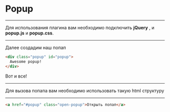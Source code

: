 # Popup
***
Для использования плагина вам необходимо подключить **jQuery** , и **popup.js** и **popup.css**.
***
Далее создадим наш попап
```html
<div class="popup" id="popup">
  Awesome popup!
</div>
```
Вот и все!
***
Для вызова попапа вам необходимо использовать такую html структуру
***
```html
<a href="#popup" class="open-popup">Открыть попап</a>
```

